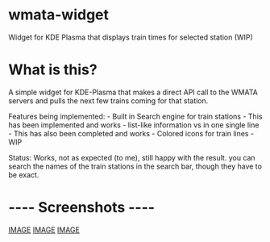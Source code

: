 # wmata-widget
Widget for KDE Plasma that displays train times for selected station (WIP)


# What is this?
A simple widget for KDE-Plasma that makes a direct API call to the WMATA servers and pulls the next few trains coming for that station.

Features being implemented:
    - Built in Search engine for train stations - This has been implemented and works
    - list-like information vs in one single line - This has also been completed and works
    - Colored icons for train lines - WIP


Status: Works, not as expected (to me), still happy with the result. you can search the names of the train stations in the search bar, though they have to be exact.


# ---- Screenshots ----

[IMAGE](screenshots/Screen1.png)
[IMAGE](screenshots/Screen2.png)
[IMAGE](screenshots/Screen3.png)
